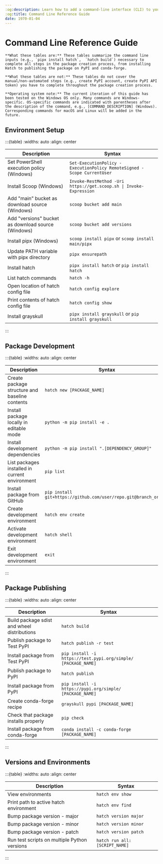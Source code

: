 ```yaml
---
:og:description: Learn how to add a command-line interface (CLI) to your Python package using the argparse library. This lesson walks you through creating a CLI entry point so users can run your package directly from the terminal.
:og:title: Command Line Reference Guide
date: 1970-01-04
---
```


# Command Line Reference Guide

```{important}
**What these tables are:** These tables summarize the command line inputs (e.g., `pipx install hatch`,  `hatch build`) necessary to complete all steps in the package creation process, from installing Hatch to publishing the package on PyPI and conda-forge.

**What these tables are not:** These tables do not cover the manual/non-automated steps (e.g., create PyPI account, create PyPI API token) you have to complete throughout the package creation process.

**Operating system note:** The current iteration of this guide has been tested on the Windows OS only. Many commands are Windows-specific. OS-specific commands are indicated with parentheses after the description of the command, e.g., [COMMAND_DESCRIPTION] (Windows). Corresponding commands for macOS and Linux will be added in the future.
```

## Environment Setup

:::{table}
:widths: auto
:align: center

| Description | Syntax |
|---|---|
| Set PowerShell execution policy (Windows) | `Set-ExecutionPolicy -ExecutionPolicy RemoteSigned -Scope CurrentUser` |
| Install Scoop (Windows) | `Invoke-RestMethod -Uri https://get.scoop.sh \| Invoke-Expression` |
| Add "main" bucket as download source (Windows) | `scoop bucket add main` |
| Add "versions" bucket as download source (Windows) | `scoop bucket add versions` |
| Install pipx (Windows) | `scoop install pipx` or `scoop install main/pipx` |
| Update PATH variable with pipx directory | `pipx ensurepath` |
| Install hatch | `pipx install hatch` or `pip install hatch` |
| List hatch commands | `hatch -h` |
| Open location of hatch config file | `hatch config explore` |
| Print contents of hatch config file | `hatch config show` |
| Install grayskull | `pipx install grayskull` or `pip install grayskull` |

:::

## Package Development

:::{table}
:widths: auto
:align: center

| Description | Syntax |
|---|---|
| Create package structure and baseline contents | `hatch new [PACKAGE_NAME]` |
| Install package locally in editable mode | `python -m pip install -e .` |
| Install development dependencies | `python -m pip install ".[DEPENDENCY_GROUP]"` |
| List packages installed in current environment | `pip list` |
| Install package from GitHub | `pip install git+https://github.com/user/repo.git@branch_or_tag` |
| Create development environment | `hatch env create` |
| Activate development environment | `hatch shell` |
| Exit development environment | `exit` |

:::

## Package Publishing

:::{table}
:widths: auto
:align: center

| Description | Syntax |
|---|---|
| Build package sdist and wheel distributions | `hatch build` |
| Publish package to Test PyPI | `hatch publish -r test` |
| Install package from Test PyPI | `pip install -i https://test.pypi.org/simple/ [PACKAGE_NAME]` |
| Publish package to PyPI | `hatch publish` |
| Install package from PyPI | `pip install -i https://pypi.org/simple/ [PACKAGE_NAME]` |
| Create conda-forge recipe | `grayskull pypi [PACKAGE_NAME]` |
| Check that package installs properly | `pip check` |
| Install package from conda-forge | `conda install -c conda-forge [PACKAGE_NAME]` |

:::

## Versions and Environments

:::{table}
:widths: auto
:align: center

| Description | Syntax |
|---|---|
| View environments | `hatch env show` |
| Print path to active hatch environment | `hatch env find` |
| Bump package version - major | `hatch version major` |
| Bump package version - minor | `hatch version minor` |
| Bump package version - patch | `hatch version patch` |
| Run test scripts on multiple Python versions | `hatch run all:[SCRIPT_NAME]` |

:::
